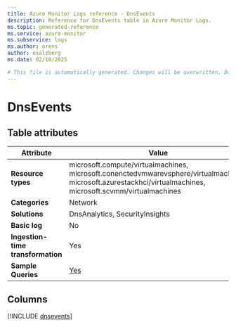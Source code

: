 ```yaml
---
title: Azure Monitor Logs reference - DnsEvents
description: Reference for DnsEvents table in Azure Monitor Logs.
ms.topic: generated-reference
ms.service: azure-monitor
ms.subservice: logs
ms.author: orens
author: osalzberg
ms.date: 02/18/2025

# This file is automatically generated. Changes will be overwritten. Do not change this file directly.
---
```


# DnsEvents




## Table attributes

|Attribute|Value|
|---|---|
|**Resource types**|microsoft.compute/virtualmachines,<br>microsoft.conenctedvmwarevsphere/virtualmachines,<br>microsoft.azurestackhci/virtualmachines,<br>microsoft.scvmm/virtualmachines|
|**Categories**|Network|
|**Solutions**| DnsAnalytics, SecurityInsights|
|**Basic log**|No|
|**Ingestion-time transformation**|Yes|
|**Sample Queries**|[Yes](/azure/azure-monitor/reference/queries/dnsevents)|



## Columns
  
[!INCLUDE [dnsevents](~/reusable-content/ce-skilling/azure/includes/azure-monitor/reference/tables/dnsevents-include.md)]
